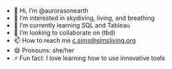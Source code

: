 - 👋 Hi, I’m @aurorasonearth
- 👀 I’m interested in skydiving, living, and breathing
- 🌱 I’m currently learning SQL and Tableau
- 💞️ I’m looking to collaborate on (tbd)
- 📫 How to reach me c.sims@simsliving.org
- 😄 Pronouns: she/her
- ⚡ Fun fact: I love learning how to use innovative tools

<!---
aurorasonearth/aurorasonearth is a ✨ special ✨ repository because its `README.md` (this file) appears on your GitHub profile.
You can click the Preview link to take a look at your changes.
--->
